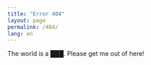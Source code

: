 ```yaml
---
title: "Error 404"
layout: page
permalink: /404/
lang: en
---
```


The world is a ███. Please get me out of here!